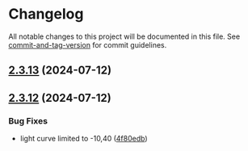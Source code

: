 # Changelog

All notable changes to this project will be documented in this file. See [commit-and-tag-version](https://github.com/absolute-version/commit-and-tag-version) for commit guidelines.

## [2.3.13](https://github.com/lsst-epo/investigations-client/compare/v2.3.12...v2.3.13) (2024-07-12)

## [2.3.12](https://github.com/lsst-epo/investigations-client/compare/v2.3.11...v2.3.12) (2024-07-12)

### Bug Fixes

- light curve limited to -10,40 ([4f80edb](https://github.com/lsst-epo/investigations-client/commit/4f80edb3bfeb5f969f399d078abf8b43ef38cedf))
